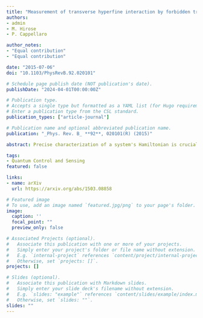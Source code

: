 ```yaml
---
title: "Measurement of transverse hyperfine interaction by forbidden transitions"
authors:
- admin
- M. Hirose
- P. Cappellaro

author_notes:
- "Equal contribution"
- "Equal contribution"

date: "2015-07-06"
doi: "10.1103/PhysRevB.92.020101"

# Schedule page publish date (NOT publication's date).
publishDate: "2024-04-01T00:00:00Z"

# Publication type.
# Accepts a single type but formatted as a YAML list (for Hugo requirements).
# Enter a publication type from the CSL standard.
publication_types: ["article-journal"]

# Publication name and optional abbreviated publication name.
publication: "_Phys. Rev. B_ **92**, 020101(R) (2015)"

abstract: Precise characterization of a system's Hamiltonian is crucial to its high-fidelity control that would enable many quantum technologies, ranging from quantum computation to communication and sensing. In particular, non-secular parts of the Hamiltonian are usually more difficult to characterize, even if they can give rise to subtle but non-negligible effects. Here we present a strategy for the precise estimation of the transverse hyperfine coupling between an electronic and a nuclear spin, exploiting effects due to forbidden transitions during the Rabi driving of the nuclear spin. We applied the method to precisely determine the transverse coupling between a Nitrogen-Vacancy center electronic spin and its Nitrogen nuclear spin. In addition, we show how this transverse hyperfine, that has been often neglected in experiments, is crucial to achieving large enhancements of the nuclear Rabi driving.

tags:
- Quantum Control and Sensing
featured: false

links:
- name: arXiv
  url: https://arxiv.org/abs/1503.08858

# Featured image
# To use, add an image named `featured.jpg/png` to your page's folder. 
image:
  caption: ''
  focal_point: ""
  preview_only: false

# Associated Projects (optional).
#   Associate this publication with one or more of your projects.
#   Simply enter your project's folder or file name without extension.
#   E.g. `internal-project` references `content/project/internal-project/index.md`.
#   Otherwise, set `projects: []`.
projects: []

# Slides (optional).
#   Associate this publication with Markdown slides.
#   Simply enter your slide deck's filename without extension.
#   E.g. `slides: "example"` references `content/slides/example/index.md`.
#   Otherwise, set `slides: ""`.
slides: ""
---
```


